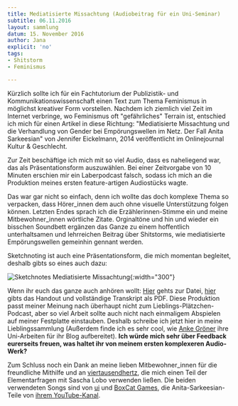 ```yaml
---
title: Mediatisierte Missachtung (Audiobeitrag für ein Uni-Seminar)
subtitle: 06.11.2016
layout: sammlung
datum: 15. November 2016
author: Jana
explicit: 'no'
tags:
- Shitstorm
- Feminismus

---
```




Kürzlich sollte ich für ein Fachtutorium der Publizistik- und Kommunikationswissenschaft einen Text zum Thema Feminismus in möglichst kreativer Form vorstellen. Nachdem ich ziemlich viel Zeit im Internet verbringe, wo Feminismus oft "gefährliches" Terrain ist, entschied ich mich für einen Artikel in diese Richtung: "Mediatisierte Missachtung und die Verhandlung von Gender bei Empörungswellen im Netz. Der Fall Anita Sarkeesian" von Jennifer Eickelmann, 2014 veröffentlicht im Onlinejournal Kultur & Geschlecht.

Zur Zeit beschäftige ich mich mit so viel Audio, dass es naheliegend war, das als Präsentationsform auszuwählen. Bei einer Zeitvorgabe von 10 Minuten erschien mir ein Laberpodcast falsch, sodass ich mich an die Produktion meines ersten feature-artigen Audiostücks wagte.

Das war gar nicht so einfach, denn ich wollte das doch komplexe Thema so verpacken, dass Hörer_innen dem auch ohne visuelle Unterstützung folgen können. Letzten Endes sprach ich die Erzählerinnen-Stimme ein und meine Mitbewohner_innen wörtliche Zitate. Orginaltöne und hin und wieder ein bisschen Soundbett ergänzen das Ganze zu einem hoffentlich unterhaltsamen und lehrreichen Beitrag über Shitstorms, wie mediatisierte Empörungswellen gemeinhin gennant werden.

Sketchnoting ist auch eine Präsentationsform, die mich momentan begleitet, deshalb gibts so eines auch dazu:

![Sketchnotes Mediatisierte Missachtung](http://www.lieblings-plaetzchen.com/photos/Sammlungen/mediatisierte-missachtung-sketchnote-web.jpg){:width="300"}


Wenn ihr euch das ganze auch anhören wollt: [Hier](http://www.lieblings-plaetzchen.com/episodes/mediatisierte-missachtung.mp3) gehts zur Datei, [hier](http://www.lieblings-plaetzchen.com/photos/Sammlungen/mediatisierte-missachtung-handout-transkript-web.pdf) gibts das Handout und vollständige Transkript als PDF.
Diese Produktion passt meiner Meinung nach überhaupt nicht zum Lieblings-Plätzchen-Podcast, aber so viel Arbeit sollte auch nicht nach einmaligem Abspielen auf meiner Festplatte einstauben. Deshalb schreibe ich jetzt hier in meine Lieblingssammlung (Außerdem finde ich es sehr cool, wie [Anke Gröner](http://www.ankegroener.de/) ihre Uni-Arbeiten für ihr Blog aufbereitet). **Ich würde mich sehr über Feedback eurerseits freuen, was haltet ihr von meinem ersten komplexeren Audio-Werk?**

Zum Schluss noch ein Dank an meine lieben Mitbewohner_innen für die freundliche Mithilfe und an [viertausendhertz](http://viertausendhertz.de/ef07/), die mich einen Teil der Elementarfragen mit Sascha Lobo verwenden ließen.
Die beiden verwendeten Songs sind von [ui](http://freemusicarchive.org/music/ui/Monorave_Compo/HEXAWE_-_MONORAVE_compo_-_14__by_ui) und [BoxCat Games](http://freemusicarchive.org/music/ui/Monorave_Compo/HEXAWE_-_MONORAVE_compo_-_14__by_ui), die Anita-Sarkeesian-Teile von [ihrem YouTube-Kanal](https://www.youtube.com/user/feministfrequency).
